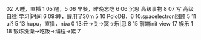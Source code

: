 02 入睡，直播 1
05:醒，5
06 早餐，昨晚忘吃 6
06:沉思 高级事物 8
07 写 高级自律|学习|时间 6
09:睡，醒用了30m 5
10 PoloDB，6
10:spacelectron回顾 5
11 ui? 5
13 hupu，直播，nba 0
13:丑→关→冥→乐|思 8
15 前端init view
17 娱乐 1
18 锻炼洗澡→吃饭→编程→累 7